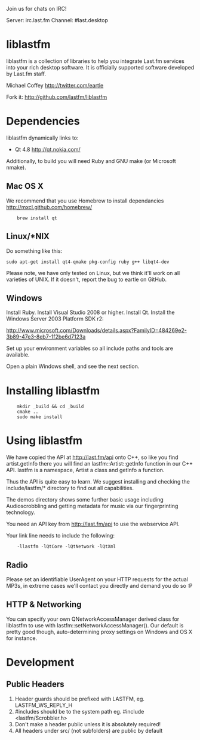 Join us for chats on IRC!

Server: irc.last.fm
Channel: #last.desktop

# liblastfm

liblastfm is a collection of libraries to help you integrate Last.fm services
into your rich desktop software. It is officially supported software developed
by Last.fm staff.

Michael Coffey http://twitter.com/eartle

Fork it: http://github.com/lastfm/liblastfm

# Dependencies

liblastfm dynamically links to:

* Qt 4.8 http://qt.nokia.com/

Additionally, to build you will need Ruby and GNU make (or Microsoft nmake).

## Mac OS X

We recommend that you use Homebrew to install dependancies http://mxcl.github.com/homebrew/

```
    brew install qt
```

## Linux/*NIX

Do something like this:

    sudo apt-get install qt4-qmake pkg-config ruby g++ libqt4-dev

Please note, we have only tested on Linux, but we think it'll work on all
varieties of UNIX. If it doesn't, report the bug to eartle on GitHub.

## Windows

Install Ruby. Install Visual Studio 2008 or higher. Install Qt. Install the
Windows Server 2003 Platform SDK r2:

http://www.microsoft.com/Downloads/details.aspx?FamilyID=484269e2-3b89-47e3-8eb7-1f2be6d7123a

Set up your environment variables so all include paths and tools are
available.

Open a plain Windows shell, and see the next section.


# Installing liblastfm

```
    mkdir _build && cd _build
    cmake ..
    sudo make install
```

# Using liblastfm

We have copied the API at http://last.fm/api onto C++, so like you find
artist.getInfo there you will find an lastfm::Artist::getInfo function in our
C++ API. lastfm is a namespace, Artist a class and getInfo a function.

Thus the API is quite easy to learn. We suggest installing and checking the
include/lastfm/* directory to find out all capabilities.

The demos directory shows some further basic usage including Audioscrobbling
and getting metadata for music via our fingerprinting technology.

You need an API key from http://last.fm/api to use the webservice API.

Your link line needs to include the following:

```
    -llastfm -lQtCore -lQtNetwork -lQtXml
```

## Radio

Please set an identifiable UserAgent on your HTTP requests for the actual MP3s,
in extreme cases we'll contact you directly and demand you do so :P

## HTTP & Networking

You can specify your own QNetworkAccessManager derived class for liblastfm to
use with lastfm::setNetworkAccessManager(). Our default is pretty good
though, auto-determining proxy settings on Windows and OS X for instance.

# Development

## Public Headers

1. Header guards should be prefixed with LASTFM, eg. LASTFM_WS_REPLY_H
2. #includes should be to the system path eg. #include <lastfm/Scrobbler.h>
3. Don't make a header public unless it is absolutely required!
4. All headers under src/ (not subfolders) are public by default
